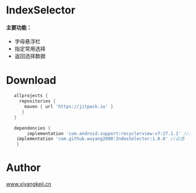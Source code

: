 # IndexSelector

#### 主要功能：

-   字母悬浮栏
-   指定常用选择
-   返回选择数据

# Download

  ```groovy
     allprojects {
       repositories {
         maven { url 'https://jitpack.io' }
        }
     }
  ```
  ```groovy
     dependencies {
          implementation 'com.android.support:recyclerview-v7:27.1.1' //必选
	  implementation 'com.github.wuyang2000:IndexSelector:1.0.0' //必选
	  }
  ```

# Author
www.xiyangkeji.cn
